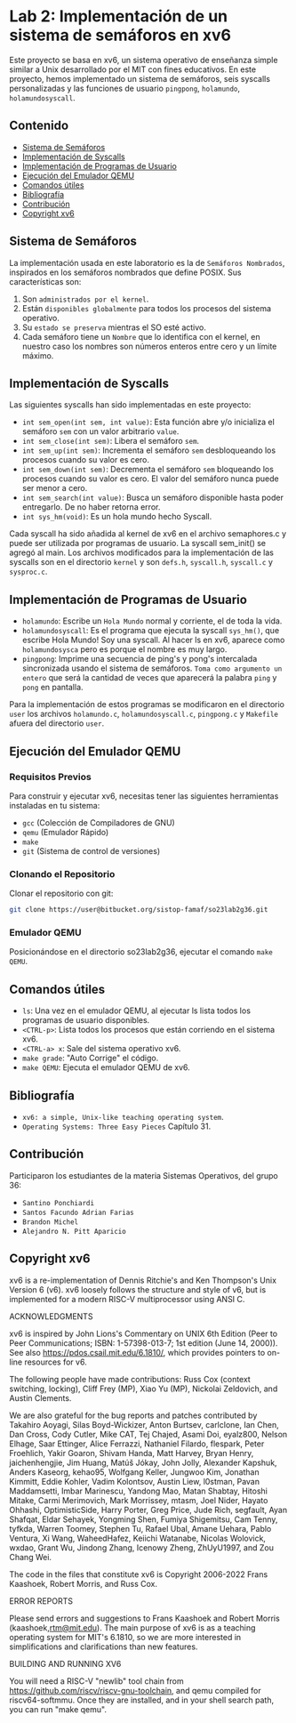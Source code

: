 # Lab 2: Implementación de un sistema de semáforos en xv6

Este proyecto se basa en xv6, un sistema operativo de enseñanza simple similar a Unix desarrollado por el MIT con fines educativos. En este proyecto, hemos implementado un sistema de semáforos, seis syscalls personalizadas y las funciones de usuario `pingpong`, `holamundo`, `holamundosyscall`.

## Contenido

- [Sistema de Semáforos](#sistema-de-semáforos)
- [Implementación de Syscalls](#implementación-de-syscalls)
- [Implementación de Programas de Usuario](#implementación-de-programas-de-usuario)
- [Ejecución del Emulador QEMU](#ejecución-del-emulador-qemu)
- [Comandos útiles](#comandos-útiles)
- [Bibliografía](#bibliografía)
- [Contribución](#contribución)
- [Copyright xv6](#copyright-xv6)

## Sistema de Semáforos

La implementación usada en este laboratorio es la de `Semáforos Nombrados`, inspirados en los semáforos nombrados que define POSIX.
Sus características son:

1. Son `administrados por el kernel`.
2. Están `disponibles globalmente` para todos los procesos del sistema operativo.
3. Su `estado se preserva` mientras el SO esté activo.
4. Cada semáforo tiene un `Nombre` que lo identifica con el kernel, en nuestro caso los nombres son números enteros entre cero y un límite máximo.

## Implementación de Syscalls

Las siguientes syscalls han sido implementadas en este proyecto:

- `int sem_open(int sem, int value)`: Esta función abre y/o inicializa el semáforo `sem` con un valor arbitrario `value`.
- `int sem_close(int sem)`: Libera el semáforo `sem`.
- `int sem_up(int sem)`: Incrementa el semáforo `sem` desbloqueando los procesos cuando su valor es cero.
- `int sem_down(int sem)`: Decrementa el semáforo `sem` bloqueando los procesos cuando su valor es cero. El valor del semáforo nunca puede ser menor a cero.
- `int sem_search(int value)`: Busca un semáforo disponible hasta poder entregarlo. De no haber retorna error.
- `int sys_hm(void)`: Es un hola mundo hecho Syscall.

Cada syscall ha sido añadida al kernel de xv6 en el archivo semaphores.c y puede ser utilizada por programas de usuario. La syscall sem_init() se agregó al main. Los archivos modificados para la implementación de las syscalls son en el directorio `kernel` y son `defs.h`, `syscall.h`, `syscall.c` y `sysproc.c`.

## Implementación de Programas de Usuario

- `holamundo`: Escribe un `Hola Mundo` normal y corriente, el de toda la vida.
- `holamundosyscall`: Es el programa que ejecuta la syscall `sys_hm()`, que escribe Hola Mundo! Soy una syscall. Al hacer ls en xv6, aparece como `holamundosysca` pero es porque el nombre es muy largo.
- `pingpong`: Imprime una secuencia de ping's y pong's intercalada sincronizada usando el sistema de semáforos. `Toma como argumento un entero` que será la cantidad de veces que aparecerá la palabra `ping` y `pong` en pantalla.

Para la implementación de estos programas se modificaron en el directorio `user` los archivos `holamundo.c`, `holamundosyscall.c`, `pingpong.c` y `Makefile` afuera del directorio `user`.

## Ejecución del Emulador QEMU

### Requisitos Previos

Para construir y ejecutar xv6, necesitas tener las siguientes herramientas instaladas en tu sistema:
- `gcc` (Colección de Compiladores de GNU)
- `qemu` (Emulador Rápido)
- `make`
- `git` (Sistema de control de versiones)

### Clonando el Repositorio

Clonar el repositorio con git:
```sh
git clone https://user@bitbucket.org/sistop-famaf/so23lab2g36.git
```
### Emulador QEMU

Posicionándose en el directorio so23lab2g36, ejecutar el comando `make QEMU`.

## Comandos útiles

- `ls`: Una vez en el emulador QEMU, al ejecutar ls lista todos los programas de usuario disponibles.
- `<CTRL-p>`: Lista todos los procesos que están corriendo en el sistema xv6.
- `<CTRL-a> x`: Sale del sistema operativo xv6.
- `make grade`: "Auto Corrige" el código.
- `make QEMU`: Ejecuta el emulador QEMU de xv6.

## Bibliografía

- `xv6: a simple, Unix-like teaching operating system`.
- `Operating Systems: Three Easy Pieces` Capítulo 31.

## Contribución

Participaron los estudiantes de la materia Sistemas Operativos, del grupo 36:
- `Santino Ponchiardi`
- `Santos Facundo Adrian Farias`
- `Brandon Michel`
- `Alejandro N. Pitt Aparicio`

## Copyright xv6

xv6 is a re-implementation of Dennis Ritchie's and Ken Thompson's Unix
Version 6 (v6).  xv6 loosely follows the structure and style of v6,
but is implemented for a modern RISC-V multiprocessor using ANSI C.

ACKNOWLEDGMENTS

xv6 is inspired by John Lions's Commentary on UNIX 6th Edition (Peer
to Peer Communications; ISBN: 1-57398-013-7; 1st edition (June 14,
2000)).  See also https://pdos.csail.mit.edu/6.1810/, which provides
pointers to on-line resources for v6.

The following people have made contributions: Russ Cox (context switching,
locking), Cliff Frey (MP), Xiao Yu (MP), Nickolai Zeldovich, and Austin
Clements.

We are also grateful for the bug reports and patches contributed by
Takahiro Aoyagi, Silas Boyd-Wickizer, Anton Burtsev, carlclone, Ian
Chen, Dan Cross, Cody Cutler, Mike CAT, Tej Chajed, Asami Doi,
eyalz800, Nelson Elhage, Saar Ettinger, Alice Ferrazzi, Nathaniel
Filardo, flespark, Peter Froehlich, Yakir Goaron, Shivam Handa, Matt
Harvey, Bryan Henry, jaichenhengjie, Jim Huang, Matúš Jókay, John
Jolly, Alexander Kapshuk, Anders Kaseorg, kehao95, Wolfgang Keller,
Jungwoo Kim, Jonathan Kimmitt, Eddie Kohler, Vadim Kolontsov, Austin
Liew, l0stman, Pavan Maddamsetti, Imbar Marinescu, Yandong Mao, Matan
Shabtay, Hitoshi Mitake, Carmi Merimovich, Mark Morrissey, mtasm, Joel
Nider, Hayato Ohhashi, OptimisticSide, Harry Porter, Greg Price, Jude
Rich, segfault, Ayan Shafqat, Eldar Sehayek, Yongming Shen, Fumiya
Shigemitsu, Cam Tenny, tyfkda, Warren Toomey, Stephen Tu, Rafael Ubal,
Amane Uehara, Pablo Ventura, Xi Wang, WaheedHafez, Keiichi Watanabe,
Nicolas Wolovick, wxdao, Grant Wu, Jindong Zhang, Icenowy Zheng,
ZhUyU1997, and Zou Chang Wei.


The code in the files that constitute xv6 is
Copyright 2006-2022 Frans Kaashoek, Robert Morris, and Russ Cox.

ERROR REPORTS

Please send errors and suggestions to Frans Kaashoek and Robert Morris
(kaashoek,rtm@mit.edu).  The main purpose of xv6 is as a teaching
operating system for MIT's 6.1810, so we are more interested in
simplifications and clarifications than new features.

BUILDING AND RUNNING XV6

You will need a RISC-V "newlib" tool chain from
https://github.com/riscv/riscv-gnu-toolchain, and qemu compiled for
riscv64-softmmu.  Once they are installed, and in your shell
search path, you can run "make qemu".
